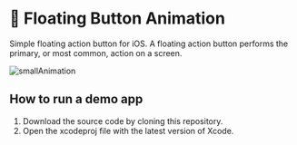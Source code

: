 # 🔘 Floating Button Animation

Simple floating action button for iOS. A floating action button performs the primary, or most common, action on a screen. 

![smallAnimation](https://user-images.githubusercontent.com/50784573/105179042-27f69880-5b6c-11eb-9f5c-c0ea469217c5.gif)

## How to run a demo app

1. Download the source code by cloning this repository.
2. Open the xcodeproj file with the latest version of Xcode.